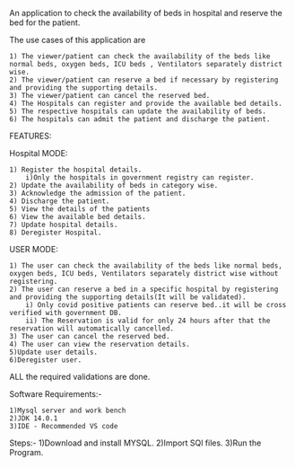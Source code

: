 An application to check the availability of beds in hospital and reserve the bed for the patient.

The use cases of this application are 

    1) The viewer/patient can check the availability of the beds like normal beds, oxygen beds, ICU beds , Ventilators separately district wise. 
    2) The viewer/patient can reserve a bed if necessary by registering and providing the supporting details.
    3) The viewer/patient can cancel the reserved bed. 
    4) The Hospitals can register and provide the available bed details. 
    5) The respective hospitals can update the availability of beds. 
    6) The hospitals can admit the patient and discharge the patient.
    
FEATURES:

Hospital MODE: 

    1) Register the hospital details.
        i)Only the hospitals in government registry can register. 
    2) Update the availability of beds in category wise. 
    3) Acknowledge the admission of the patient. 
    4) Discharge the patient. 
    5) View the details of the patients 
    6) View the available bed details. 
    7) Update hospital details. 
    8) Deregister Hospital.
    
USER MODE: 

    1) The user can check the availability of the beds like normal beds, oxygen beds, ICU beds, Ventilators separately district wise without registering. 
    2) The user can reserve a bed in a specific hospital by registering and providing the supporting details(It will be validated).
        i) Only covid positive patients can reserve bed..it will be cross verified with government DB. 
        ii) The Reservation is valid for only 24 hours after that the reservation will automatically cancelled.
    3) The user can cancel the reserved bed. 
    4) The user can view the reservation details.
    5)Update user details.
    6)Deregister user.

ALL the required validations are done.

Software Requirements:-

    1)Mysql server and work bench
    2)JDK 14.0.1 
    3)IDE - Recommended VS code 

Steps:- 
1)Download and install MYSQL.
2)Import SQl files.
3)Run the Program.

